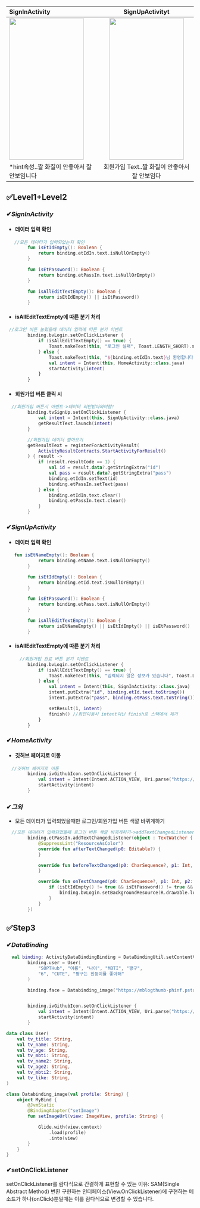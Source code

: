 | SignInActivity | SignUpActivityt  |  
|:----------|:----------:|
| <img src="https://user-images.githubusercontent.com/84564695/136655876-68f490b0-fd21-438c-aef9-3e363e9ea12e.gif" width="200" height="380"/> | <img src="https://user-images.githubusercontent.com/84564695/136656583-3aa640b4-7281-436b-bf82-274b4e2ed58e.gif" width="200" height="380"/> |
*hint속성..짤 화질이 안좋아서 잘 안보임니다 |회원가입 Text..짤 화질이 안좋아서 잘 안보임다
## ✅Level1+Level2
### ✔***SignInActivity***
 - #### 데이터 입력 확인
```kotlin
   //모든 데이터가 입력되었는지 확인
        fun isEtIdEmpty(): Boolean {
            return binding.etIdIn.text.isNullOrEmpty()
        }

        fun isEtPassword(): Boolean {
            return binding.etPassIn.text.isNullOrEmpty()
        }

        fun isAllEditTextEmpty(): Boolean {
            return isEtIdEmpty() || isEtPassword()
        }
```

   - ####  isAllEditTextEmpty에 따른 분기 처리

```kotlin
 //로그인 버튼 눌렀을때 데이터 입력에 따른 분기 이벤트
        binding.bvLogin.setOnClickListener {
            if (isAllEditTextEmpty() == true) {
                Toast.makeText(this, "로그인 실패", Toast.LENGTH_SHORT).show()
            } else {
                Toast.makeText(this, "${binding.etIdIn.text}님 환영합니다", Toast.LENGTH_SHORT).show()
                val intent = Intent(this, HomeActivity::class.java)
                startActivity(intent)
            }
        }
```
- #### 회원가입 버튼 클릭 시
```kotlin
  //회원가입 버튼시 이벤트->데이터 리턴받아와야함!
        binding.tvSignUp.setOnClickListener {
            val intent = Intent(this, SignUpActivity::class.java)
            getResultText.launch(intent)
        }

        //회원가입 데이터 받아오기
        getResultText = registerForActivityResult(
            ActivityResultContracts.StartActivityForResult()
        ) { result ->
            if (result.resultCode == 1) {
                val id = result.data?.getStringExtra("id")
                val pass = result.data?.getStringExtra("pass")
                binding.etIdIn.setText(id)
                binding.etPassIn.setText(pass)
            } else {
                binding.etIdIn.text.clear()
                binding.etPassIn.text.clear()
            }
        }
```
### ✔***SignUpActivity***

  - #### 데이터 입력 확인
```kotlin
   fun isEtNameEmpty(): Boolean {
            return binding.etName.text.isNullOrEmpty()
        }

        fun isEtIdEmpty(): Boolean {
            return binding.etId.text.isNullOrEmpty()
        }

        fun isEtPassword(): Boolean {
            return binding.etPass.text.isNullOrEmpty()
        }

        fun isAllEditTextEmpty(): Boolean {
            return isEtNameEmpty() || isEtIdEmpty() || isEtPassword()
        }
```
  - #### isAllEditTextEmpty에 따른 분기 처리
```kotlin
     //회원가입 완료 버튼 분기 이벤트
        binding.bvLogin.setOnClickListener {
            if (isAllEditTextEmpty() == true) {
                Toast.makeText(this, "입력되지 않은 정보가 있습니다", Toast.LENGTH_SHORT).show()
            } else {
                val intent = Intent(this, SignInActivity::class.java)
                intent.putExtra("id", binding.etId.text.toString())
                intent.putExtra("pass", binding.etPass.text.toString())

                setResult(1, intent)
                finish() //화면이동시 intent아닌 finish로 스택에서 제거
            }
        }
```

### ✔***HomeActivity***

  - #### 깃허브 페이지로 이동
```kotlin
  //깃허브 페이지로 이동
        binding.ivGithubIcon.setOnClickListener {
            val intent = Intent(Intent.ACTION_VIEW, Uri.parse("https://github.com/dabinKim-0318"))
            startActivity(intent)
        }
```

### ✔***그외***
- 모든 데이터가 입력되었을때만 로그인/회원가입 버튼 색깔 바뀌게하기
```kotlin
  //모든 데이터가 입력되었을때 로그인 버튼 색깔 바뀌게하기->addTextChangedListener 사용
        binding.etPassIn.addTextChangedListener(object : TextWatcher {
            @SuppressLint("ResourceAsColor")
            override fun afterTextChanged(p0: Editable?) {
            }

            override fun beforeTextChanged(p0: CharSequence?, p1: Int, p2: Int, p3: Int) {
            }

            override fun onTextChanged(p0: CharSequence?, p1: Int, p2: Int, p3: Int) {
                if (isEtIdEmpty() != true && isEtPassword() != true && p0.toString() != "") {
                    binding.bvLogin.setBackgroundResource(R.drawable.login_background2)
                }
            }
        })
 ```
## ✅Step3
### ✔***DataBinding***
```kotlin
  val binding: ActivityDataBindingBinding = DataBindingUtil.setContentView(this, R.layout.activity_data_binding)
        binding.user = User(
            "SOPTHub", "이름", "나이", "MBTI", "짱구",
            "6", "CUTE", "짱구는 흰둥이를 좋아해"
        )

        binding.face = Databinding_image("https://mblogthumb-phinf.pstatic.net/MjAxODEyMDVfMjY5/MDAxNTQ0MDA3NDgyNjgw.v21vfp4yFzGtYlNrFPeo7Cxkd6ZVa3ZNKeRwZe5l3e0g.y2pAI3tJYWq04q_FwbVgTOoTVo9bKcwISdhj9EAxNYgg.GIF.nang723/IMG_0834.GIF?type=w800")


        binding.ivGithubIcon.setOnClickListener {
            val intent = Intent(Intent.ACTION_VIEW, Uri.parse("https://github.com/dabinKim-0318"))
            startActivity(intent)
        }
```
```kotlin
data class User(
    val tv_title: String,
    val tv_name: String,
    val tv_age: String,
    val tv_mbti: String,
    val tv_name2: String,
    val tv_age2: String,
    val tv_mbti2: String,
    val tv_like: String,
)
```
```kotlin
class Databinding_image(val profile: String) {
    object MyBind {
        @JvmStatic
        @BindingAdapter("setImage")
        fun setImageUrl(view: ImageView, profile: String) {

            Glide.with(view.context)
                .load(profile)
                .into(view)
        }
    }
}
```
### ✔setOnClickListener
 setOnClickListener를 람다식으로 간결하게 표현할 수 있는 이유: SAM(Single Abstract Method) 변환
 구현하는 인터페이스(View.OnClickListener)에 구현하는 메소드가 하나(onClick)뿐일때는 이를 람다식으로 변경할 수 있습니다. 

